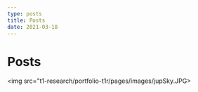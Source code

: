 ```yaml
---
type: posts
title: Posts
date: 2021-03-18
---
```


# Posts

<img src="t1-research/portfolio-t1r/pages/images/jupSky.JPG>